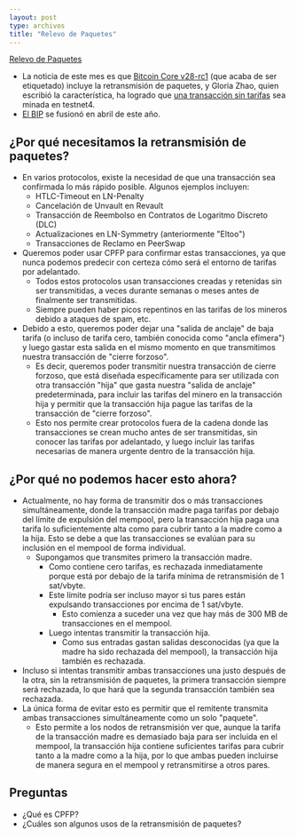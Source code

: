 ```yaml
---
layout: post
type: archivos
title: "Relevo de Paquetes"
---
```


[Relevo de Paquetes](https://bitcoinops.org/en/topics/package-relay/)

- La noticia de este mes es que [Bitcoin Core v28-rc1](https://github.com/bitcoin/bitcoin/releases/tag/v28.0rc1) (que acaba de ser etiquetado) incluye la retransmisión de paquetes, y Gloria Zhao, quien escribió la característica, ha logrado que [una transacción sin tarifas](https://x.com/glozow/status/1829100551067365608) sea minada en testnet4.
- [El BIP](https://github.com/bitcoin/bips/blob/master/bip-0331.mediawiki) se fusionó en abril de este año.

## ¿Por qué necesitamos la retransmisión de paquetes?

- En varios protocolos, existe la necesidad de que una transacción sea confirmada lo más rápido posible. Algunos ejemplos incluyen:
  - HTLC-Timeout en LN-Penalty
  - Cancelación de Unvault en Revault
  - Transacción de Reembolso en Contratos de Logaritmo Discreto (DLC)
  - Actualizaciones en LN-Symmetry (anteriormente "Eltoo")
  - Transacciones de Reclamo en PeerSwap
- Queremos poder usar CPFP para confirmar estas transacciones, ya que nunca podemos predecir con certeza cómo será el entorno de tarifas por adelantado.
  - Todos estos protocolos usan transacciones creadas y retenidas sin ser transmitidas, a veces durante semanas o meses antes de finalmente ser transmitidas.
  - Siempre pueden haber picos repentinos en las tarifas de los mineros debido a ataques de spam, etc.
- Debido a esto, queremos poder dejar una "salida de anclaje" de baja tarifa (o incluso de tarifa cero, también conocida como "ancla efímera") y luego gastar esta salida en el mismo momento en que transmitimos nuestra transacción de "cierre forzoso".
  - Es decir, queremos poder transmitir nuestra transacción de cierre forzoso, que está diseñada específicamente para ser utilizada con otra transacción "hija" que gasta nuestra "salida de anclaje" predeterminada, para incluir las tarifas del minero en la transacción hija y permitir que la transacción hija pague las tarifas de la transacción de "cierre forzoso".
  - Esto nos permite crear protocolos fuera de la cadena donde las transacciones se crean mucho antes de ser transmitidas, sin conocer las tarifas por adelantado, y luego incluir las tarifas necesarias de manera urgente dentro de la transacción hija.

## ¿Por qué no podemos hacer esto ahora?
- Actualmente, no hay forma de transmitir dos o más transacciones simultáneamente, donde la transacción madre paga tarifas por debajo del límite de expulsión del mempool, pero la transacción hija paga una tarifa lo suficientemente alta como para cubrir tanto a la madre como a la hija. Esto se debe a que las transacciones se evalúan para su inclusión en el mempool de forma individual.
  - Supongamos que transmites primero la transacción madre.
    - Como contiene cero tarifas, es rechazada inmediatamente porque está por debajo de la tarifa mínima de retransmisión de 1 sat/vbyte.
    - Este límite podría ser incluso mayor si tus pares están expulsando transacciones por encima de 1 sat/vbyte.
      - Esto comienza a suceder una vez que hay más de 300 MB de transacciones en el mempool.
    - Luego intentas transmitir la transacción hija.
      - Como sus entradas gastan salidas desconocidas (ya que la madre ha sido rechazada del mempool), la transacción hija también es rechazada.
- Incluso si intentas transmitir ambas transacciones una justo después de la otra, sin la retransmisión de paquetes, la primera transacción siempre será rechazada, lo que hará que la segunda transacción también sea rechazada.
- La única forma de evitar esto es permitir que el remitente transmita ambas transacciones simultáneamente como un solo "paquete".
  - Esto permite a los nodos de retransmisión ver que, aunque la tarifa de la transacción madre es demasiado baja para ser incluida en el mempool, la transacción hija contiene suficientes tarifas para cubrir tanto a la madre como a la hija, por lo que ambas pueden incluirse de manera segura en el mempool y retransmitirse a otros pares.

## Preguntas

- ¿Qué es CPFP?
- ¿Cuáles son algunos usos de la retransmisión de paquetes?
